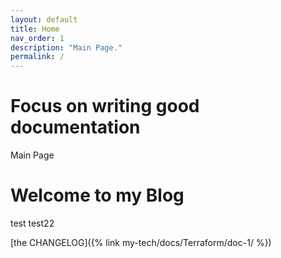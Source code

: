 ```yaml
---
layout: default
title: Home
nav_order: 1
description: "Main Page."
permalink: /
---
```


# Focus on writing good documentation

Main Page
<h1>Welcome to my Blog</h1>

test
test22

[the CHANGELOG]({% link my-tech/docs/Terraform/doc-1/ %}) 
